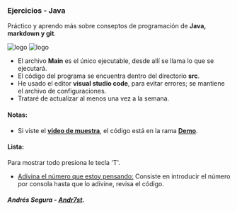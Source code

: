 ### Ejercicios - Java

Práctico y aprendo más sobre conseptos de programación de **Java, markdown y git**. 

<!--
 Ejercicios de programación en java. Consta de practicar lo que he aprendido en java, mi intención es poner varios de los ejercicios que he hecho; haciendo una aplicación de consola desde donde mostrará una lista de ejercicios a ejecutar.
 
También practicando **markdown, git**, y otros.-->

![logo](https://raw.github.com/Andr7st/index/master/img/Logo_java_x64.png?raw=true "java")
![logo](https://raw.github.com/Andr7st/index/master/img/Iogo_vscode_x48.png?raw=true "java")

 * El archivo **Main** es el único ejecutable, desde allí se llama lo que se ejecutará.
 * El código del programa se encuentra dentro del directorio **src**.
 * He usado el editor **visual studio code**, para evitar errores; se mantiene el archivo de configuraciones.
 * Trataré de actualizar al menos una vez a la semana.

#### Notas:
 * Si viste el [**video de muestra**](https://youtu.be/kSFQWHx0d4I), el código está en la rama [**Demo**](https://github.com/Andr7st/Java-Exercises/tree/Demo).

#### Lista:
  Para mostrar todo presiona le tecla 'T'.
+ [Adivina el número que estoy pensando:](https://github.com/Andr7st/Java-Exercises/blob/Demo/src/ejercicios/Ejercicio_007.java) Consiste en introducir el número por consola hasta que lo adivine, revisa el código.



##### Andrés Segura - [Andr7st](https://github.com/Andr7st).
 <!--
 * He sido autodidacta leo varias fuentes, también estoy estudiando python y sql en un portal online.

 * con el paso del tiempo trataré de mejorar esta descripción. 
 -->

<!-- Created by: Andrés Segura -->
